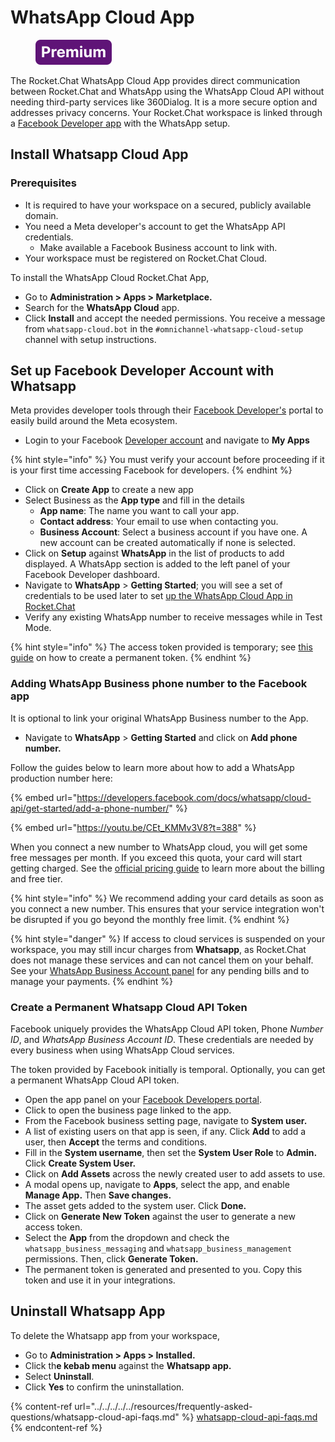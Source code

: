 # WhatsApp Cloud App

<figure><img src="../../../../../.gitbook/assets/Premium.svg" alt=""><figcaption></figcaption></figure>

The Rocket.Chat WhatsApp Cloud App provides direct communication between Rocket.Chat and WhatsApp using the WhatsApp Cloud API without needing third-party services like 360Dialog. It is a more secure option and addresses privacy concerns. Your Rocket.Chat workspace is linked through a [Facebook Developer app](https://developers.facebook.com/apps) with the WhatsApp setup.

## Install Whatsapp Cloud App

### Prerequisites

* It is required to have your workspace on a secured, publicly available domain.
* You need a Meta developer's account to get the WhatsApp API credentials.
  * Make available a Facebook Business account to link with.
* Your workspace must be registered on Rocket.Chat Cloud.

To install the WhatsApp Cloud Rocket.Chat App,

* Go to **Administration > Apps > Marketplace.**
* Search for the **WhatsApp Cloud** app.
* Click **Install** and accept the needed permissions. You receive a message from `whatsapp-cloud.bot` in the `#omnichannel-whatsapp-cloud-setup` channel with setup instructions.

## Set up Facebook Developer Account with Whatsapp

Meta provides developer tools through their [Facebook Developer's](http://developers.facebook.com/) portal to easily build around the Meta ecosystem.

* Login to your Facebook [Developer account](http://developers.facebook.com) and navigate to **My Apps**

{% hint style="info" %}
You must verify your account before proceeding if it is your first time accessing Facebook for developers.
{% endhint %}

* Click on **Create App** to create a new app
* Select Business as the **App type** and fill in the details
  * **App name**: The name you want to call your app.
  * **Contact address**: Your email to use when contacting you.
  * **Business Account**: Select a business account if you have one. A new account can be created automatically if none is selected.
* Click on **Setup** against **WhatsApp** in the list of products to add displayed. A WhatsApp section is added to the left panel of your Facebook Developer dashboard.
* Navigate to **WhatsApp** > **Getting Started**; you will see a set of credentials to be used later to set [up the WhatsApp Cloud App in Rocket.Chat](whatsapp-cloud-app-configuration.md)
* Verify any existing WhatsApp number to receive messages while in Test Mode.

{% hint style="info" %}
The access token provided is temporary; see [this guide](./#create-a-permanent-whatsapp-cloud-api-token) on how to create a permanent token.
{% endhint %}

### Adding WhatsApp Business phone number to the Facebook app

It is optional to link your original WhatsApp Business number to the App.

* Navigate to **WhatsApp** > **Getting Started** and click on **Add phone number.**

Follow the guides below to learn more about how to add a WhatsApp production number here:

{% embed url="https://developers.facebook.com/docs/whatsapp/cloud-api/get-started/add-a-phone-number/" %}

{% embed url="https://youtu.be/CEt_KMMv3V8?t=388" %}

When you connect a new number to WhatsApp cloud, you will get  some free messages per month. If you exceed this quota, your card will start getting charged. See the [official pricing guide](https://developers.facebook.com/docs/whatsapp/pricing/) to learn more about the billing and free tier.

{% hint style="info" %}
We recommend adding your card details as soon as you connect a new number. This ensures that your service integration won't be disrupted if you go beyond the monthly free limit.
{% endhint %}

{% hint style="danger" %}
If access to cloud services is suspended on your workspace, you may still incur charges from **Whatsapp**, as  Rocket.Chat does not manage these services and can not cancel them on your behalf. See your [WhatsApp Business Account panel](https://developers.facebook.com/docs/whatsapp/cloud-api/get-started) for any pending bills and to manage your payments.
{% endhint %}

### Create a Permanent Whatsapp Cloud API Token

Facebook uniquely provides the WhatsApp Cloud API token, Phone _Number ID_, and _WhatsApp Business Account ID_. These credentials are needed by every business when using WhatsApp Cloud services.

The token provided by Facebook initially is temporal. Optionally, you can get a permanent WhatsApp Cloud API token.

* Open the app panel on your [Facebook Developers portal](https://developers.facebook.com/apps).
* Click to open the business page linked to the app.
* From the Facebook business setting page, navigate to **System user.**
* A list of existing users on that app is seen, if any. Click **Add** to add a user, then **Accept** the terms and conditions.
* Fill in the **System username**, then set the **System User Role** to **Admin.** Click **Create System User.**
* Click on **Add Assets** across the newly created user to add assets to use.
* A modal opens up, navigate to **Apps**, select the app, and enable **Manage App.** Then **Save changes.**
* The asset gets added to the system user. Click **Done.**
* Click on **Generate New Token** against the user to generate a new access token.
* Select the **App** from the dropdown and check the `whatsapp_business_messaging` and `whatsapp_business_management` permissions. Then, click **Generate Token.**
* The permanent token is generated and presented to you. Copy this token and use it in your integrations.

## Uninstall Whatsapp App

To delete the Whatsapp app from your workspace,

* Go to **Administration > Apps > Installed.**
* Click th**e kebab menu** against the **Whatsapp app.**
* Select **Uninstall**.
* Click **Yes** to confirm the uninstallation.

{% content-ref url="../../../../../resources/frequently-asked-questions/whatsapp-cloud-api-faqs.md" %}
[whatsapp-cloud-api-faqs.md](../../../../../resources/frequently-asked-questions/whatsapp-cloud-api-faqs.md)
{% endcontent-ref %}
